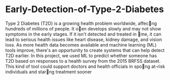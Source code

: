 # Early-Detection-of-Type-2-Diabetes
Type 2 Diabetes (T2D) is a growing health problem worldwide, affec􀆟ng hundreds of millions
of people. It o􀅌en develops slowly and may not show symptoms in the early stages. If it isn't
detected and treated in 􀆟me, it can lead to serious health issues like heart disease, kidney
damage, and vision loss.
As more health data becomes available and machine learning (ML) tools improve, there's an
opportunity to create systems that can help detect T2D earlier. In this project, we used ML to
predict whether someone has T2D based on responses to a health survey from the 2015
BRFSS dataset. This kind of tool could support doctors and health officials in spo􀆫ng at-risk
individuals and star􀆟ng treatment sooner
